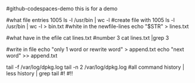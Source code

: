 #github-codespaces-demo
this is for a demo

#what file entries 1005
ls -l /usr/bin | wc -l 
#create file with 1005
ls -l /usr/bin | wc -l > bin.txt
#white in the newfile-lines
echo "$STR" > lines.txt

#what have in the efile
cat lines.txt
#number 3
cat lines.txt |grep 3

#write in file
echo "only 1 word or rewrite word" > append.txt
echo "next word" >> append.txt

tail -f /var/log/dpkg.log
tail -n 2 /var/log/dpkg.log
#all command
history | less 
history | grep tail
#!
#!!